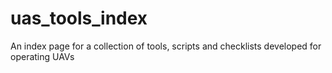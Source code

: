 # uas_tools_index
An index page for a collection of tools, scripts and checklists developed for operating UAVs
